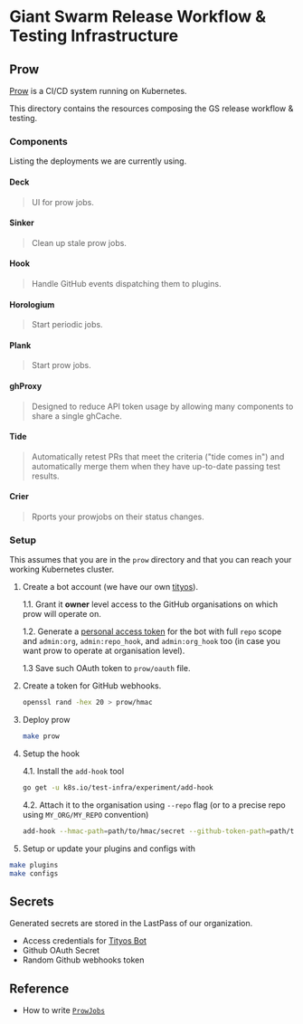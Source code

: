 # Giant Swarm Release Workflow & Testing Infrastructure

## Prow

[Prow](https://github.com/kubernetes/test-infra/tree/master/prow) is a CI/CD system running on Kubernetes.

This directory contains the resources composing the GS release workflow & testing.

### Components

Listing the deployments we are currently using.

#### Deck

> UI for prow jobs.

#### Sinker

> Clean up stale prow jobs.

#### Hook

> Handle GitHub events dispatching them to plugins.

#### Horologium

> Start periodic jobs.

#### Plank

> Start prow jobs.

#### ghProxy

> Designed to reduce API token usage by allowing many components to share a single ghCache.

#### Tide

> Automatically retest PRs that meet the criteria ("tide comes in") and automatically merge them when they have up-to-date passing test results.

#### Crier

> Rports your prowjobs on their status changes.

### Setup

This assumes that you are in the `prow` directory and that you can reach your working Kubernetes cluster.

1. Create a bot account (we have our own [tityos](https://github.com/tityosbot)).

    1.1. Grant it **owner** level access to the GitHub organisations on which prow will operate on.

    1.2. Generate a [personal access token](https://github.com/settings/tokens) for the bot with full `repo` scope and `admin:org`, `admin:repo_hook`, and `admin:org_hook` too (in case you want prow to operate at organisation level).

    1.3 Save such OAuth token to `prow/oauth` file.

2. Create a token for GitHub webhooks.

    ```bash
    openssl rand -hex 20 > prow/hmac
    ```

3. Deploy prow

    ```bash
    make prow
    ```

4. Setup the hook

    4.1. Install the `add-hook` tool

    ```bash
    go get -u k8s.io/test-infra/experiment/add-hook
    ```

    4.2. Attach it to the organisation using `--repo` flag (or to a precise repo using `MY_ORG/MY_REPO` convention)

    ```bash
    add-hook --hmac-path=path/to/hmac/secret --github-token-path=path/to/oauth/secret --hook-url http://an.ip.addr.ess/hook --repo MY_ORG --confirm=true
    ```

5. Setup or update your plugins and configs with

```bash
make plugins
make configs
```

## Secrets

Generated secrets are stored in the LastPass of our organization.

- Access credentials for [Tityos Bot](https://github.com/tityosbot)
- Github OAuth Secret
- Random Github webhooks token

## Reference

* How to write [`ProwJobs`](https://github.com/kubernetes/test-infra/blob/master/prow/jobs.md)
